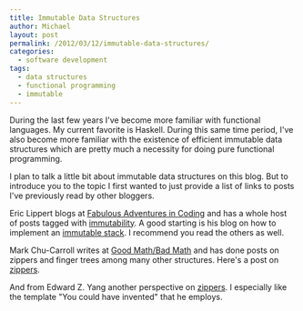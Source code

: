 ```yaml
---
title: Immutable Data Structures
author: Michael
layout: post
permalink: /2012/03/12/immutable-data-structures/
categories:
  - software development
tags:
  - data structures
  - functional programming
  - immutable
---
```

During the last few years I've become more familiar with functional languages. My current favorite is Haskell. During this same time period, I've also become more familiar with the existence of efficient immutable data structures which are pretty much a necessity for doing pure functional programming.

<!--more-->

I plan to talk a little bit about immutable data structures on this blog. But to introduce you to the topic I first wanted to just provide a list of links to posts I've previously read by other bloggers.

Eric Lippert blogs at [Fabulous Adventures in Coding][fic] and has a whole host of posts tagged with [immutability][1]. A good starting is his blog on how to implement an [immutable stack][2]. I recommend you read the others as well.

Mark Chu-Carroll writes at [Good Math/Bad Math][gmbm] and has done posts on zippers and finger trees among many other structures. Here's a post on [zippers][3].

And from Edward Z. Yang another perspective on [zippers][4]. I especially like the template "You could have invented" that he employs.

 [1]: https://ericlippert.com/tag/immutability/
 [2]: https://ericlippert.com/2007/12/04/immutability-in-c-part-two-a-simple-immutable-stack/
 [3]: http://www.goodmath.org/blog/2010/01/13/zippers-making-functional-updates-efficient/
 [4]: http://blog.ezyang.com/2010/04/you-could-have-invented-zippers/
 [fic]: https://ericlippert.com
 [gmbm]: http://www.goodmath.org/blog/
